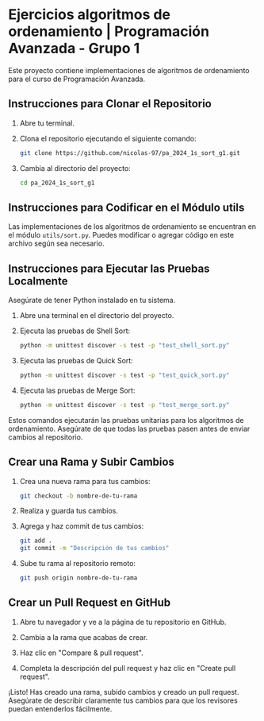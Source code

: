 # Ejercicios algoritmos de ordenamiento | Programación Avanzada - Grupo 1

Este proyecto contiene implementaciones de algoritmos de ordenamiento para el curso de Programación Avanzada.

## Instrucciones para Clonar el Repositorio

1. Abre tu terminal.

2. Clona el repositorio ejecutando el siguiente comando:

    ```bash
    git clone https://github.com/nicolas-97/pa_2024_1s_sort_g1.git
    ```

3. Cambia al directorio del proyecto:

    ```bash
    cd pa_2024_1s_sort_g1
    ```

## Instrucciones para Codificar en el Módulo utils

Las implementaciones de los algoritmos de ordenamiento se encuentran en el módulo `utils/sort.py`. Puedes modificar o agregar código en este archivo según sea necesario.

## Instrucciones para Ejecutar las Pruebas Localmente

Asegúrate de tener Python instalado en tu sistema.

1. Abre una terminal en el directorio del proyecto.

2. Ejecuta las pruebas de Shell Sort:

    ```bash
    python -m unittest discover -s test -p "test_shell_sort.py"
    ```

3. Ejecuta las pruebas de Quick Sort:

    ```bash
    python -m unittest discover -s test -p "test_quick_sort.py"
    ```

4. Ejecuta las pruebas de Merge Sort:

    ```bash
    python -m unittest discover -s test -p "test_merge_sort.py"
    ```

Estos comandos ejecutarán las pruebas unitarias para los algoritmos de ordenamiento. Asegúrate de que todas las pruebas pasen antes de enviar cambios al repositorio.

## Crear una Rama y Subir Cambios

1. Crea una nueva rama para tus cambios:

    ```bash
    git checkout -b nombre-de-tu-rama
    ```

2. Realiza y guarda tus cambios.

3. Agrega y haz commit de tus cambios:

    ```bash
    git add .
    git commit -m "Descripción de tus cambios"
    ```

4. Sube tu rama al repositorio remoto:

    ```bash
    git push origin nombre-de-tu-rama
    ```

## Crear un Pull Request en GitHub

1. Abre tu navegador y ve a la página de tu repositorio en GitHub.

2. Cambia a la rama que acabas de crear.

3. Haz clic en "Compare & pull request".

4. Completa la descripción del pull request y haz clic en "Create pull request".

¡Listo! Has creado una rama, subido cambios y creado un pull request. Asegúrate de describir claramente tus cambios para que los revisores puedan entenderlos fácilmente.
